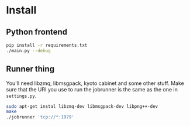 Install
=======

Python frontend
---------------

```bash
pip install -r requirements.txt
./main.py --debug
````

Runner thing
------------

You'll need libzmq, libmsgpack, kyoto cabinet and some other stuff. Make sure
that the URI you use to run the jobrunner is the same as the one in `settings.py`.

```bash
sudo apt-get instal libzmq-dev libmsgpack-dev libpng++-dev
make
./jobrunner 'tcp://*:1979'
````
